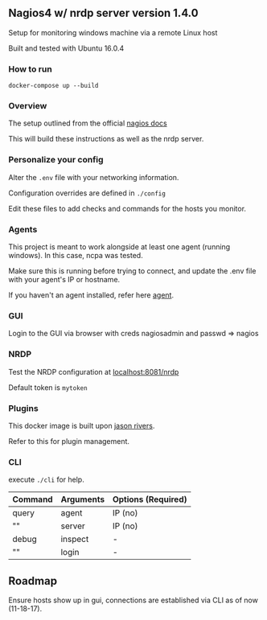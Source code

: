 ## Nagios4 w/ nrdp server version 1.4.0

Setup for monitoring windows machine via a remote Linux host

Built and tested with Ubuntu 16.0.4

### How to run

    docker-compose up --build

### Overview

The setup outlined from the official [nagios docs](https://assets.nagios.com/downloads/nagioscore/docs/nagioscore/4/en/monitoring-windows.html)

This will build these instructions as well as the nrdp server.

### Personalize your config

Alter the `.env` file with your networking information.

Configuration overrides are defined in `./config`

Edit these files to add checks and commands for the hosts you monitor.

### Agents

This project is meant to work alongside at least one agent (running windows). In this case, ncpa was tested.

Make sure this is running before trying to connect, and update the .env file with your agent's IP or hostname.

If you haven't an agent installed, refer here [agent](https://www.nagios.org/ncpa/getting-started.php#win-silent-install).

### GUI
Login to the GUI via browser with creds nagiosadmin and passwd => nagios

### NRDP
Test the NRDP configuration at [localhost:8081/nrdp](http://localhost:8081/nrdp)

Default token is `mytoken`

### Plugins
This docker image is built upon [jason rivers](https://hub.docker.com/r/jasonrivers/nagios/). 

Refer to this for plugin management.

### CLI
execute `./cli` for help.

Command       | Arguments     | Options (Required) 
--- | --- | ---                    
query | agent  | IP (no)            
""  | server | IP (no)            
debug | inspect       | -                  
"" | login         | -                  


## Roadmap
Ensure hosts show up in gui, connections are established via CLI as of now (11-18-17).
